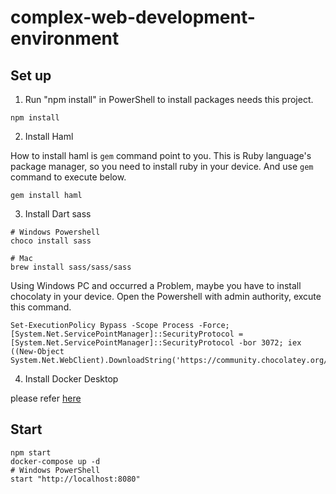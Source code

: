 # complex-web-development-environment

## Set up

1. Run "npm install" in PowerShell to install packages needs this project.

```shell
npm install
```

2. Install Haml

How to install haml is ```gem``` command point to you.
This is Ruby language's package manager, so you need to install ruby in your device.
And use ```gem``` command to execute below.

```shell
gem install haml
```

3. Install Dart sass

```shell
# Windows Powershell
choco install sass

# Mac
brew install sass/sass/sass
```

Using Windows PC and occurred a Problem, maybe you have to install chocolaty in your device.
Open the Powershell with admin authority, excute this command.

```shell
Set-ExecutionPolicy Bypass -Scope Process -Force; [System.Net.ServicePointManager]::SecurityProtocol = [System.Net.ServicePointManager]::SecurityProtocol -bor 3072; iex ((New-Object System.Net.WebClient).DownloadString('https://community.chocolatey.org/install.ps1'))

```

4. Install Docker Desktop

please refer [here](https://www.docker.com/products/docker-desktop "Docker Desktop for Mac and Windows")

## Start

```shell
npm start
docker-compose up -d
# Windows PowerShell
start "http://localhost:8080"
```


